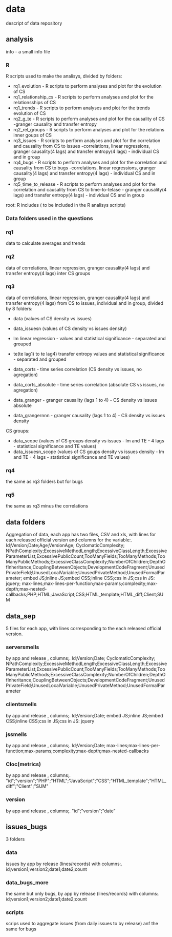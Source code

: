 # data
descript of data repository


## analysis
info - a small info file
### R
R scripts used to make the analisys, divided by folders:

- rq1_evolution - R scripts to perform analyses and plot for the evolution of CS
- rq1_relationship_cs - R scripts to perform analyses and plot for the relationsships of CS
- rq1_trends - R scripts to perform analyses and plot for the trends evolution of CS
- rq2_g_te - R scripts to perform analyses and plot for the causality of CS -granger causality and transfer entropy
- rq2_rel_groups - R scripts to perform analyses and plot for the relations inner goups of CS
- rq3_issues - R scripts to perform analyses and plot for the correlation and causality from CS to issues -correlations, linear regressions, granger causality(4 lags) and transfer entropy(4 lags) - individual CS and in group
- rq4_bugs - R scripts to perform analyses and plot for the correlation and causality from CS to bugs -correlations, linear regressions, granger causality(4 lags) and transfer entropy(4 lags) - individual CS and in group
- rq5_time_to_release - R scripts to perform analyses and plot for the correlation and causality from CS to time-to-telase - granger causality(4 lags) and transfer entropy(4 lags) - individual CS and in group

root: R includes ( to be included in the R analisys scripts)

### Data folders used in the questions  
### rq1 
data to calculate averages and trends
### rq2 
data of correlations, linear regression, granger causality(4 lags) and transfer entropy(4 lags) inter CS groups
### rq3
data of correlations, linear regression, granger causality(4 lags) and transfer entropy(4 lags) from CS to issues, individual and in group, divided by 8 folders:
- data (values of CS density vs issues)
- data_issuesn (values of CS density vs issues density)

 - lm linear regression - values and statistical significance - separated and grouped
 - te(te lag1) to te lag4) transfer entropy values and statistical significance - separated and grouped
- data_corts  - time series correlation (CS density vs issues, no agregation)
- data_corts_absolute - time series correlation (absolute CS vs issues, no agregation)
- data_granger - granger causality (lags 1 to 4) - CS density vs issues absolute
- data_grangernnn - granger causality (lags 1 to 4) - CS density vs issues density

CS groups:
- data_scope (values of CS groups density vs issues - lm and TE - 4 lags - statistical significance and TE values)
- data_issuesn_scope (values of CS goups density vs issues density - lm and TE - 4 lags - statistical significance and TE values)

### rq4
the same as rq3 folders but for bugs
### rq5
the same as rq3 minus the correlations


## data folders
Aggregation of data, each app has two files, CSV and xls, with lines for each released official version and columns for the variable:.
Id;Version;Date;Age;VersionAge; CyclomaticComplexity; NPathComplexity;ExcessiveMethodLength;ExcessiveClassLength;ExcessiveParameterList;ExcessivePublicCount;TooManyFields;TooManyMethods;TooManyPublicMethods;ExcessiveClassComplexity;NumberOfChildren;DepthOfInheritance;CouplingBetweenObjects;DevelopmentCodeFragment;UnusedPrivateField;UnusedLocalVariable;UnusedPrivateMethod;UnusedFormalParameter; embed JS;inline JS;embed CSS;inline CSS;css in JS;css in JS: jquery; max-lines;max-lines-per-function;max-params;complexity;max-depth;max-nested-callbacks;PHP;HTML;JavaScript;CSS;HTML_template;HTML_diff;Client;SUM

## data_sep
5 files for each app, with lines corresponding to the each released official version.
### serversmells
by app and release , columns;.
Id;Version;Date; CyclomaticComplexity; NPathComplexity;ExcessiveMethodLength;ExcessiveClassLength;ExcessiveParameterList;ExcessivePublicCount;TooManyFields;TooManyMethods;TooManyPublicMethods;ExcessiveClassComplexity;NumberOfChildren;DepthOfInheritance;CouplingBetweenObjects;DevelopmentCodeFragment;UnusedPrivateField;UnusedLocalVariable;UnusedPrivateMethod;UnusedFormalParameter
### clientsmells
by app and release , columns;.
Id;Version;Date; embed JS;inline JS;embed CSS;inline CSS;css in JS;css in JS: jquery
### jssmells
by app and release , columns;.
Id;Version;Date; max-lines;max-lines-per-function;max-params;complexity;max-depth;max-nested-callbacks
### Cloc(metrics)
by app and release , columns;.
"id";"version";"PHP";"HTML";"JavaScript";"CSS";"HTML_template";"HTML_diff";"Client";"SUM"
### version
by app and release , columns;.
"id";"version";"date"

## issues_bugs
3 folders
### data
issues by app by release (lines/records) with columns:.
id;version1;version2;date1;date2;count
### data_bugs_more 
the same but only bugs, by app by release (lines/records) with columns:.
id;version1;version2;date1;date2;count

### scripts
scrips used to aggregate issues (from daily issues to by release) anf the same for bugs




